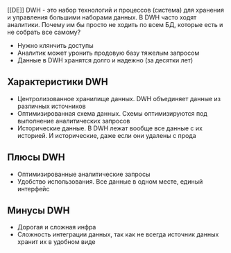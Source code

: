 [[DE]]
DWH - это набор технологий и процессов (система) для хранения и управления большими наборами данных. 
В DWH часто ходят аналитики. Почему им бы просто не ходить по всем БД, которые есть и не собрать все самому?
- Нужно клянчить доступы
- Аналитик может уронить продовую базу тяжелым запросом
- Данные в DWH хранятся долго и надежно (за десятки лет)
## Характеристики DWH
- Центролизованное хранилище данных. DWH объединяет данные из различных источников
- Оптимизированная схема данных. Схемы оптимизируются под выполнение аналитических запросов
- Исторические данные. В DWH лежат вообще все данные с их историей. И исторические, даже если они удалены с прода

## Плюсы DWH
- Оптимизированные аналитические запросы
- Удобство использования. Все данные в одном месте, единый интерфейс
## Минусы DWH
- Дорогая и сложная инфра
- Сложность интеграции данных, так как не всегда источник данных хранит их в удобном виде